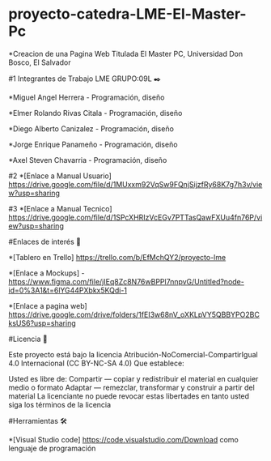 # proyecto-catedra-LME-El-Master-Pc

*Creacion de una Pagina Web Titulada El Master PC,  Universidad Don Bosco, El Salvador


#1 Integrantes de Trabajo LME GRUPO:09L ✒️

*Miguel Angel Herrera - Programación, diseño

*Elmer Rolando Rivas Citala - Programación, diseño

*Diego Alberto Canizalez - Programación, diseño

*Jorge Enrique Panameño - Programación, diseño

*Axel Steven Chavarria - Programación, diseño



#2 *[Enlace a  Manual Usuario] https://drive.google.com/file/d/1MUxxm92VqSw9FQnjSijzfRy68K7g7h3v/view?usp=sharing




#3 *[Enlace a Manual Tecnico]  https://drive.google.com/file/d/1SPcXHRIzVcEGv7PTTasQawFXUu4fn76P/view?usp=sharing




#Enlaces de interés 👀


*[Tablero en Trello] https://trello.com/b/EfMchQY2/proyecto-lme


*[Enlace a Mockups] - https://www.figma.com/file/jIEq8Zc8N76wBPPl7nnpvG/Untitled?node-id=0%3A1&t=6lYG44PXbkx5KQdi-1


*[Enlace a pagina web]   https://drive.google.com/drive/folders/1fEI3w68nV_oXKLpVY5QBBYPO2BCksUS6?usp=sharing


#Licencia 📄


Este proyecto está bajo la licencia Atribución-NoComercial-CompartirIgual 4.0 Internacional (CC BY-NC-SA 4.0) Que establece:

Usted es libre de: Compartir — copiar y redistribuir el material en cualquier medio o formato Adaptar — remezclar, transformar y construir a partir del material La licenciante no puede revocar estas libertades en tanto usted siga los términos de la licencia




#Herramientas 🛠️

*[Visual Studio code] https://code.visualstudio.com/Download   como lenguaje de programación
